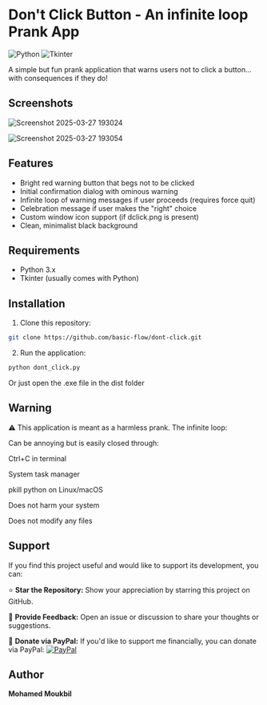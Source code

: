 # Don't Click Button - An infinite loop Prank App

![Python](https://img.shields.io/badge/Python-3.x-blue.svg)
![Tkinter](https://img.shields.io/badge/GUI-Tkinter-green.svg)

A simple but fun prank application that warns users not to click a button... with consequences if they do!

## Screenshots

![Screenshot 2025-03-27 193024](https://github.com/user-attachments/assets/69bc8308-a2b8-4e5c-a9ed-10b6ab836bf2)

![Screenshot 2025-03-27 193054](https://github.com/user-attachments/assets/703b5700-5574-4ef6-af45-9bfde66cb4bb)


## Features

- Bright red warning button that begs not to be clicked
- Initial confirmation dialog with ominous warning
- Infinite loop of warning messages if user proceeds (requires force quit)
- Celebration message if user makes the "right" choice
- Custom window icon support (if dclick.png is present)
- Clean, minimalist black background

## Requirements

- Python 3.x
- Tkinter (usually comes with Python)

## Installation

1. Clone this repository:
```bash
git clone https://github.com/basic-flow/dont-click.git
```
2. Run the application:
```bash
python dont_click.py
```
Or just open the .exe file in the dist folder

## Warning

⚠️ This application is meant as a harmless prank. The infinite loop:

Can be annoying but is easily closed through:

Ctrl+C in terminal

System task manager

pkill python on Linux/macOS

Does not harm your system

Does not modify any files

## Support

If you find this project useful and would like to support its development, you can:

⭐ **Star the Repository:** Show your appreciation by starring this project on GitHub.

💬 **Provide Feedback:** Open an issue or discussion to share your thoughts or suggestions.

🤍 **Donate via PayPal:** If you'd like to support me financially, you can donate via PayPal:
[![PayPal](https://img.shields.io/badge/Donate-PayPal-blue?logo=paypal)](https://paypal.me/basic1man?country.x=MA&locale.x=en_US)


## Author

**Mohamed Moukbil**
